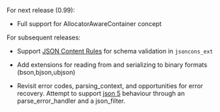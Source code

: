 For next release (0.99):

- Full support for AllocatorAwareContainer concept

For subsequent releases:

- Support [JSON Content Rules](http://www.ietf.org/id/draft-newton-json-content-rules-05.txt) for schema validation in `jsoncons_ext`

- Add extensions for reading from and serializing to binary formats (bson,bjson,ubjson) 

- Revisit error codes, parsing_context, and opportunities for error recovery. Attempt to support [json 5](http://json5.org/) behaviour through an parse_error_handler and a json_filter.

